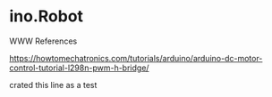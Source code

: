 # ino.Robot
 
WWW References

https://howtomechatronics.com/tutorials/arduino/arduino-dc-motor-control-tutorial-l298n-pwm-h-bridge/

crated this line as a test 
